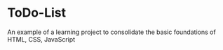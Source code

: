 # ToDo-List
An example of a learning project to consolidate the basic foundations of HTML, CSS, JavaScript
